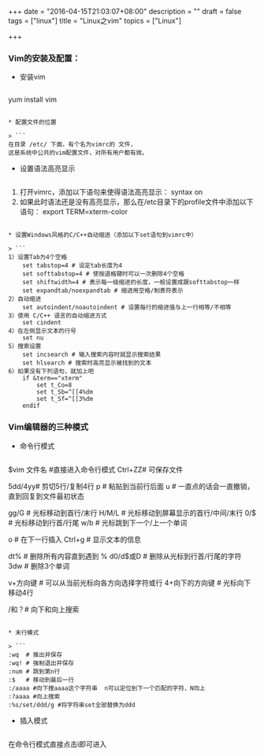+++
date = "2016-04-15T21:03:07+08:00"
description = ""
draft = false
tags = ["linux"]
title = "Linux之vim"
topics = ["Linux"]

+++

### Vim的安装及配置：
* 安装vim

> ```
yum install vim
```

* 配置文件的位置

> ```
在目录 /etc/ 下面，有个名为vimrc的 文件，
这是系统中公共的vim配置文件，对所有用户都有效。
```

* 设置语法高亮显示

> ```
1) 打开vimrc，添加以下语句来使得语法高亮显示：
    syntax on
2) 如果此时语法还是没有高亮显示，那么在/etc目录下的profile文件中添加以下语句：
    export TERM=xterm-color
```

* 设置Windows风格的C/C++自动缩进（添加以下set语句到vimrc中）

> ```
1）设置Tab为4个空格
    set tabstop=4 # 设定tab长度为4
    set softtabstop=4 # 使按退格键时可以一次删除4个空格
    set shiftwidth=4 # 表示每一级缩进的长度，一般设置成跟softtabstop一样
    set expandtab/noexpandtab # 缩进用空格/制表符表示
2）自动缩进
    set autoindent/noautoindent # 设置每行的缩进值与上一行相等/不相等
3）使用 C/C++ 语言的自动缩进方式
    set cindent
4）在左侧显示文本的行号
    set nu
5）搜索设置
    set incsearch # 输入搜索内容时就显示搜索结果
    set hlsearch # 搜索时高亮显示被找到的文本
6）如果没有下列语句，就加上吧
    if &term=="xterm"
        set t_Co=8
        set t_Sb=^[[4%dm
        set t_Sf=^[[3%dm
    endif
```


### Vim编辑器的三种模式
* 命令行模式

> ```
$vim 文件名 #直接进入命令行模式
Ctrl+ZZ# 可保存文件

5dd/4yy# 剪切5行/复制4行
p      # 粘贴到当前行后面
u      # 一直点的话会一直撤销，直到回复到文件最初状态

gg/G   # 光标移动到首行/末行
H/M/L  # 光标移动到屏幕显示的首行/中间/末行
0/$    # 光标移动到行首/行尾
w/b    # 光标跳到下一个/上一个单词

o      # 在下一行插入
Ctrl+g # 显示文本的信息

dt%      # 删除所有内容直到遇到 %
d0/d$或D # 删除从光标到行首/行尾的字符
3dw      # 删除3个单词

v+方向键       # 可以从当前光标向各方向选择字符或行
4+向下的方向键 # 光标向下移动4行

/和？# 向下和向上搜索
```

* 末行模式

> ```
:wq  # 推出并保存
:wq! # 强制退出并保存
:num # 跳到第n行
:$	 # 移动到最后一行
:/aaaa #向下搜aaaa这个字符串  n可以定位到下一个匹配的字符，N向上
:?aaaa #向上搜索
:%s/set/ddd/g #将字符串set全部替换为ddd
```

* 插入模式

> ```
在命令行模式直接点击i即可进入
```
	